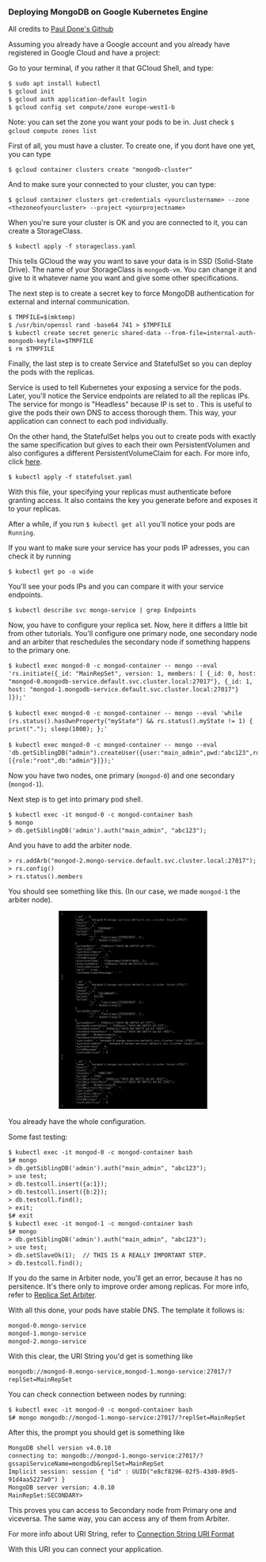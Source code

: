 ### Deploying MongoDB on Google Kubernetes Engine

All credits to [Paul Done's Github](https://github.com/pkdone/gke-mongodb-demo)

Assuming you already have a Google account and you already have registered in Google Cloud and have a project:

Go to your terminal, if you rather it that GCloud Shell, and type:
```
$ sudo apt install kubectl
$ gcloud init
$ gcloud auth application-default login
$ gcloud config set compute/zone europe-west1-b 
```

Note: you can set the zone you want your pods to be in. Just check ```$ gcloud compute zones list```

First of all, you must have a cluster. 
To create one, if you dont have one yet, you can type 
```
$ gcloud container clusters create "mongodb-cluster"
```
And to make sure your connected to your cluster, you can type:
```
$ gcloud container clusters get-credentials <yourclustername> --zone <thezoneofyourcluster> --project <yourprojectname>
```

When you're sure your cluster is OK and you are connected to it, you can create a StorageClass. 
```
$ kubectl apply -f storageclass.yaml
```
This tells GCloud the way you want to save your data is in SSD (Solid-State Drive). The name of your StorageClass is ```mongodb-vm```. You can change it and give to it whatever name you want and give some other specifications. 

The next step is to create a secret key to force MongoDB authentication for external and internal communication. 

```
$ TMPFILE=$(mktemp)
$ /usr/bin/openssl rand -base64 741 > $TMPFILE
$ kubectl create secret generic shared-data --from-file=internal-auth-mongodb-keyfile=$TMPFILE
$ rm $TMPFILE
```

Finally, the last step is to create Service and StatefulSet so you can deploy the pods with the replicas. 

Service is used to tell Kubernetes your exposing a service for the pods. Later, you'll notice the Service endpoints are related to all the replicas IPs. The service for mongo is "Headless" because IP is set to <None>. This is useful to give the pods their own DNS to access thorough them. This way, your application can connect to each pod individually. 

On the other hand, the StatefulSet helps you out to create pods with exactly the same specification but gives to each their own PersistentVolumen and also configures a different PersistentVolumeClaim for each. For more info, click [here](https://kubernetes.io/docs/concepts/workloads/controllers/statefulset/).

```
$ kubectl apply -f statefulset.yaml
```

With this file, your specifying your replicas must authenticate before granting access. It also contains the key you generate before and exposes it to your replicas. 

After a while, if you run ```$ kubectl get all``` you'll notice your pods are ```Running```. 

If you want to make sure your service has your pods IP adresses, you can check it by running 
```
$ kubectl get po -o wide
```
You'll see your pods IPs and you can compare it with your service endpoints.
```
$ kubectl describe svc mongo-service | grep Endpoints
```

Now, you have to configure your replica set. 
Now, here it differs a little bit from other tutorials. You'll configure one primary node, one secondary node and an arbiter that reschedules the secondary node if something happens to the primary one.

```
$ kubectl exec mongod-0 -c mongod-container -- mongo --eval 'rs.initiate({_id: "MainRepSet", version: 1, members: [ {_id: 0, host: "mongod-0.mongodb-service.default.svc.cluster.local:27017"}, {_id: 1, host: "mongod-1.mongodb-service.default.svc.cluster.local:27017"} ]});'

$ kubectl exec mongod-0 -c mongod-container -- mongo --eval 'while (rs.status().hasOwnProperty("myState") && rs.status().myState != 1) { print("."); sleep(1000); };'

$ kubectl exec mongod-0 -c mongod-container -- mongo --eval 'db.getSiblingDB("admin").createUser({user:"main_admin",pwd:"abc123",roles:[{role:"root",db:"admin"}]});'
```

Now you have two nodes, one primary (```mongod-0```) and one secondary (```mongod-1```).

Next step is to get into primary pod shell.

```
$ kubectl exec -it mongod-0 -c mongod-container bash
$ mongo
> db.getSiblingDB('admin').auth("main_admin", "abc123");
```
And you have to add the arbiter node.
```
> rs.addArb("mongod-2.mongo-service.default.svc.cluster.local:27017");
> rs.config()
> rs.status().members
```
You should see something like this. (In our case, we made ```mongod-1``` the arbiter node).
<p align="center">
  <img width="300" height="400" src="https://github.com/mnl359/proyecto4/blob/master/images/rsMembers.png">
</p>

You already have the whole configuration. 

Some fast testing:
```
$ kubectl exec -it mongod-0 -c mongod-container bash
$# mongo
> db.getSiblingDB('admin').auth("main_admin", "abc123");
> use test;
> db.testcoll.insert({a:1});
> db.testcoll.insert({b:2});
> db.testcoll.find();
> exit;
$# exit
$ kubectl exec -it mongod-1 -c mongod-container bash
$# mongo
> db.getSiblingDB('admin').auth("main_admin", "abc123");
> use test;
> db.setSlaveOk(1);  // THIS IS A REALLY IMPORTANT STEP.
> db.testcoll.find();
```

If you do the same in Arbiter node, you'll get an error, because it has no persitence. It's there only to improve order among replicas. For more info, refer to [Replica Set Arbiter](https://docs.mongodb.com/manual/core/replica-set-arbiter/).

With all this done, your pods have stable DNS. The template it follows is:
```
mongod-0.mongo-service
mongod-1.mongo-service
mongod-2.mongo-service
```

With this clear, the URI String you'd get is something like 
```
mongodb://mongod-0.mongo-service,mongod-1.mongo-service:27017/?replSet=MainRepSet
```

You can check connection between nodes by running:
```
$ kubectl exec -it mongod-0 -c mongod-container bash
$# mongo mongodb://mongod-1.mongo-service:27017/?replSet=MainRepSet
```
After this, the prompt you should get is something like 
```
MongoDB shell version v4.0.10
connecting to: mongodb://mongod-1.mongo-service:27017/?gssapiServiceName=mongodb&replSet=MainRepSet
Implicit session: session { "id" : UUID("e8cf8296-02f5-43d0-89d5-91d4aa5227a0") }
MongoDB server version: 4.0.10
MainRepSet:SECONDARY>
```

This proves you can access to Secondary node from Primary one and viceversa. The same way, you can access any of them from Arbiter. 

For more info about URI String, refer to [Connection String URI Format](https://docs.mongodb.com/manual/reference/connection-string/)

With this URI you can connect your application. 